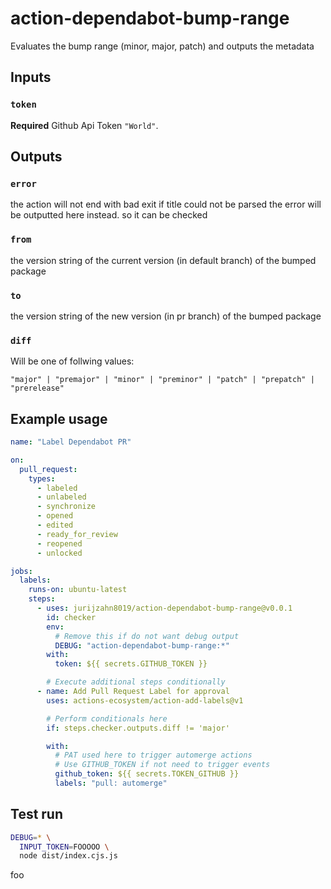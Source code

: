 # action-dependabot-bump-range

Evaluates the bump range (minor, major, patch) and outputs the metadata

## Inputs

### `token`

**Required** Github Api Token `"World"`.

## Outputs

### `error`

the action will not end with bad exit if title could not be parsed
the error will be outputted here instead. so it can be checked

### `from`

the version string of the current version (in default branch) of the bumped package

### `to`

the version string of the new version (in pr branch) of the bumped package

### `diff`

Will be one of follwing values:

`"major" | "premajor" | "minor" | "preminor" | "patch" | "prepatch" | "prerelease"`

## Example usage

```yaml
name: "Label Dependabot PR"

on:
  pull_request:
    types:
      - labeled
      - unlabeled
      - synchronize
      - opened
      - edited
      - ready_for_review
      - reopened
      - unlocked

jobs:
  labels:
    runs-on: ubuntu-latest
    steps:
      - uses: jurijzahn8019/action-dependabot-bump-range@v0.0.1
        id: checker
        env:
          # Remove this if do not want debug output
          DEBUG: "action-dependabot-bump-range:*"
        with:
          token: ${{ secrets.GITHUB_TOKEN }}

        # Execute additional steps conditionally
      - name: Add Pull Request Label for approval
        uses: actions-ecosystem/action-add-labels@v1

        # Perform conditionals here
        if: steps.checker.outputs.diff != 'major'

        with:
          # PAT used here to trigger automerge actions
          # Use GITHUB_TOKEN if not need to trigger events
          github_token: ${{ secrets.TOKEN_GITHUB }}
          labels: "pull: automerge"
```

## Test run

```bash
DEBUG=* \
  INPUT_TOKEN=FOOOOO \
  node dist/index.cjs.js
```

foo
